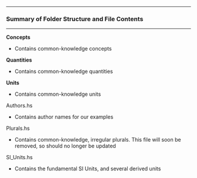 --------------------------------------------------
### Summary of Folder Structure and File Contents
--------------------------------------------------

**Concepts**
  - Contains common-knowledge concepts
  
**Quantities**
  - Contains common-knowledge quantities
  
**Units**
  - Contains common-knowledge units
  
Authors.hs
  - Contains author names for our examples
  
Plurals.hs
  - Contains common-knowledge, irregular plurals. This file will soon be removed, so should no longer be updated
  
SI_Units.hs
  - Contains the fundamental SI Units, and several derived units